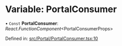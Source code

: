 # Variable: PortalConsumer

• `Const` **PortalConsumer**: *React.FunctionComponent*<PortalConsumerProps\>

Defined in: [src/Portal/PortalConsumer.tsx:10](https://github.com/minimal-ui/minimal-ui/blob/main/packages/minimalui/src/Portal/PortalConsumer.tsx#L10)
